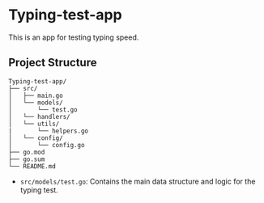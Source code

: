 # Typing-test-app

This is an app for testing typing speed.

## Project Structure

```
Typing-test-app/
├── src/
│   ├── main.go
│   └── models/
│       └── test.go
│   └── handlers/
│   └── utils/
|       └── helpers.go
│   └── config/
│       └── config.go
├── go.mod
├── go.sum
└── README.md
```

- `src/models/test.go`: Contains the main data structure and logic for the typing test.
